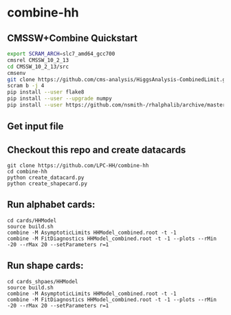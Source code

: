 # combine-hh

## CMSSW+Combine Quickstart
```bash
export SCRAM_ARCH=slc7_amd64_gcc700
cmsrel CMSSW_10_2_13
cd CMSSW_10_2_13/src
cmsenv
git clone https://github.com/cms-analysis/HiggsAnalysis-CombinedLimit.git HiggsAnalysis/CombinedLimit
scram b -j 4
pip install --user flake8
pip install --user --upgrade numpy
pip install --user https://github.com/nsmith-/rhalphalib/archive/master.zip
```

## Get input file

## Checkout this repo and create datacards
```
git clone https://github.com/LPC-HH/combine-hh
cd combine-hh
python create_datacard.py
python create_shapecard.py
```

## Run alphabet cards:
```
cd cards/HHModel
source build.sh
combine -M AsymptoticLimits HHModel_combined.root -t -1
combine -M FitDiagnostics HHModel_combined.root -t -1 --plots --rMin -20 --rMax 20 --setParameters r=1
```


## Run shape cards:
```
cd cards_shpaes/HHModel
source build.sh
combine -M AsymptoticLimits HHModel_combined.root -t -1
combine -M FitDiagnostics HHModel_combined.root -t -1 --plots --rMin -20 --rMax 20 --setParameters r=1
```
